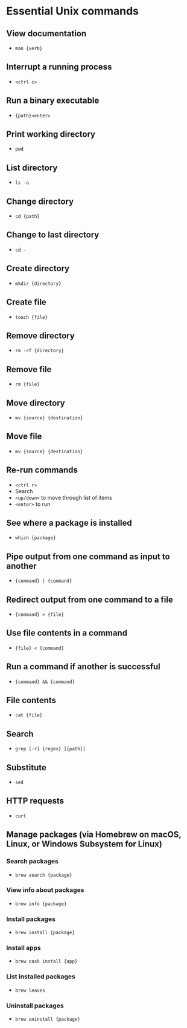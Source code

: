 # Essential Unix commands

## View documentation

- `man {verb}`

## Interrupt a running process

- `<ctrl c>`

## Run a binary executable

- `{path}<enter>`

## Print working directory

- `pwd`

## List directory

- `ls -a`

## Change directory

- `cd {path}`

## Change to last directory

- `cd -`

## Create directory

- `mkdir {directory}`

## Create file

- `touch {file}`

## Remove directory 

- `rm -rf {directory}`

## Remove file

- `rm {file}`

## Move directory

- `mv {source} {destination}`

## Move file

- `mv {source} {destination}`

## Re-run commands

- `<ctrl r>`
- Search
- `<up/down>` to move through list of items
- `<enter>` to run

## See where a package is installed

- `which {package}`

## Pipe output from one command as input to another

- `{command} | {command}`

## Redirect output from one command to a file

- `{command} > {file}`

## Use file contents in a command

- `{file} < {command}`

## Run a command if another is successful

- `{command} && {command}`

## File contents

- `cat {file}`

## Search

- `grep [-r] {regex} [{path}]`

## Substitute

- `sed`

## HTTP requests

- `curl`

## Manage packages (via Homebrew on macOS, Linux, or Windows Subsystem for Linux)

### Search packages

- `brew search {package}`

### View info about packages

- `brew info {package}`

### Install packages

- `brew install {package}`

### Install apps

- `brew cask install {app}`

### List installed packages

- `brew leaves`

### Uninstall packages

- `brew uninstall {package}`
